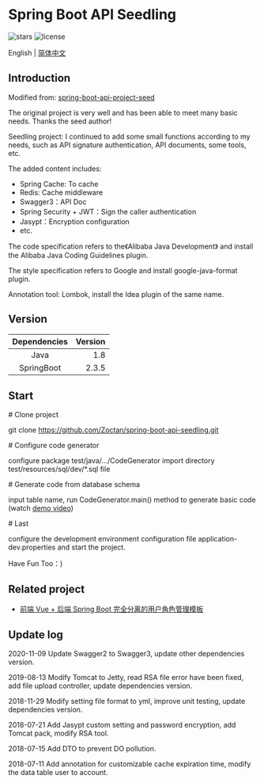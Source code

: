 # Spring Boot API Seedling

![stars](https://img.shields.io/github/stars/Zoctan/spring-boot-api-seedling.svg?style=flat-square&label=Stars)
![license](https://img.shields.io/github/license/Zoctan/spring-boot-api-seedling.svg?style=flat-square)

English | [简体中文](./README-zh.md)

## Introduction

Modified from: [spring-boot-api-project-seed](https://github.com/lihengming/spring-boot-api-project-seed)

The original project is very well and has been able to meet many basic needs. Thanks the seed author!

Seedling project:
I continued to add some small functions according to my needs, such as API signature authentication, API documents, some tools, etc.

The added content includes:
- Spring Cache: To cache
- Redis: Cache middleware
- Swagger3：API Doc
- Spring Security + JWT：Sign the caller authentication
- Jasypt：Encryption configuration
- etc.

The code specification refers to the《Alibaba Java Development》 and install the Alibaba Java Coding Guidelines plugin.

The style specification refers to Google and install google-java-format plugin.

Annotation tool: Lombok, install the Idea plugin of the same name.

## Version

| Dependencies | Version |
|:------------:|--------:|
| Java         | 1.8     |
| SpringBoot   | 2.3.5   |

## Start

\# Clone project

git clone https://github.com/Zoctan/spring-boot-api-seedling.git

\# Configure code generator

configure package test/java/.../CodeGenerator
import directory test/resources/sql/dev/*.sql file

\# Generate code from database schema

input table name, run CodeGenerator.main() method to generate basic code (watch [demo video](http://v.youku.com/v_show/id_XMjg1NjYwNDgxNg==.html?spm=a2h3j.8428770.3416059.1))

\# Last

configure the development environment configuration file application-dev.properties and start the project.

Have Fun Too：)

## Related project

- [前端 Vue + 后端 Spring Boot 完全分离的用户角色管理模板](https://github.com/Zoctan/spring-boot-vue-admin)

## Update log

2020-11-09 Update Swagger2 to Swagger3, update other dependencies version.

2019-08-13 Modify Tomcat to Jetty, read RSA file error have been fixed, add file upload controller, update dependencies version.

2018-11-29 Modify setting file format to yml, improve unit testing, update dependencies version.

2018-07-21 Add Jasypt custom setting and password encryption, add Tomcat pack, modify RSA tool.

2018-07-15 Add DTO to prevent DO pollution.

2018-07-11 Add annotation for customizable cache expiration time, modify the data table user to account.
